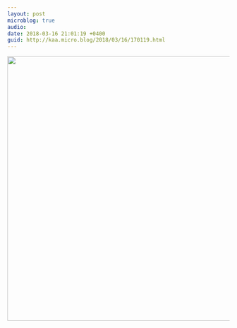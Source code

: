 ```yaml
---
layout: post
microblog: true
audio: 
date: 2018-03-16 21:01:19 +0400
guid: http://kaa.micro.blog/2018/03/16/170119.html
---
```



<img src="http://www.kaa.bz/uploads/2018/84313b52c2.jpg" width="600" height="600" />
